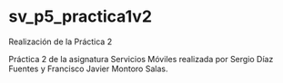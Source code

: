 # sv_p5_practica1v2
Realización de la Práctica 2

Práctica 2 de la asignatura Servicios Móviles realizada por Sergio Díaz Fuentes y Francisco Javier Montoro Salas.
